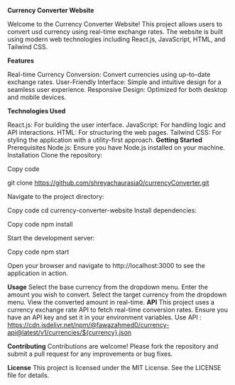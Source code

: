 **Currency Converter Website**

Welcome to the Currency Converter Website! This project allows users to convert usd currency using real-time exchange rates. The website is built using modern web technologies including React.js, JavaScript, HTML, and Tailwind CSS.

**Features**

Real-time Currency Conversion: Convert currencies using up-to-date exchange rates.
User-Friendly Interface: Simple and intuitive design for a seamless user experience.
Responsive Design: Optimized for both desktop and mobile devices.

**Technologies Used**

React.js: For building the user interface.
JavaScript: For handling logic and API interactions.
HTML: For structuring the web pages.
Tailwind CSS: For styling the application with a utility-first approach.
**Getting Started**
Prerequisites
Node.js: Ensure you have Node.js installed on your machine.
Installation
Clone the repository:

Copy code

git clone https://github.com/shreyachaurasia0/currencyConverter.git

Navigate to the project directory:


Copy code
cd currency-converter-website
Install dependencies:


Copy code
npm install

Start the development server:

Copy code
npm start

Open your browser and navigate to http://localhost:3000 to see the application in action.

**Usage**
Select the base currency from the dropdown menu.
Enter the amount you wish to convert.
Select the target currency from the dropdown menu.
View the converted amount in real-time.
**API**
This project uses a currency exchange rate API to fetch real-time conversion rates. Ensure you have an API key and set it in your environment variables.
Use API : https://cdn.jsdelivr.net/npm/@fawazahmed0/currency-api@latest/v1/currencies/${currency}.json

**Contributing**
Contributions are welcome! Please fork the repository and submit a pull request for any improvements or bug fixes.

**License**
This project is licensed under the MIT License. See the LICENSE file for details.


